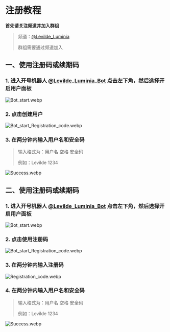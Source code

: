 # 注册教程

**首先请关注频道并加入群组**

> 频道：[@Levilde_Luminia](https://t.me/Levilde_Luminia)
> 
> 群组需要通过频道加入

## **一、使用注册码或续期码**

### 1. 进入开号机器人 [@Levilde_Luminia_Bot](https://t.me/FeiyueEmby_bot) 点击左下角，然后选择开启用户面板

![Bot_start.webp](/Bot_start.webp)

### 2. 点击创建用户

![Bot_start_Registration_code.webp](/Bot_start_Free_registration.webp)

### 3. 在两分钟内输入用户名和安全码

> 输入格式为：用户名 空格 安全码
> 
> 例如：Levilde 1234

![Success.webp](/Success.webp)

## **二、使用注册码或续期码**

### 1. 进入开号机器人 [@Levilde_Luminia_Bot](https://t.me/FeiyueEmby_bot) 点击左下角，然后选择开启用户面板

![Bot_start.webp](/Bot_start.webp)

### 2. 点击使用注册码

![Bot_start_Registration_code.webp](/Bot_start_Registration_code.webp)

### 3. 在两分钟内输入注册码

![Registration_code.webp](/Registration_code.webp)

### 4. 在两分钟内输入用户名和安全码

> 输入格式为：用户名 空格 安全码
> 
> 例如：Levilde 1234

![Success.webp](/Success.webp)